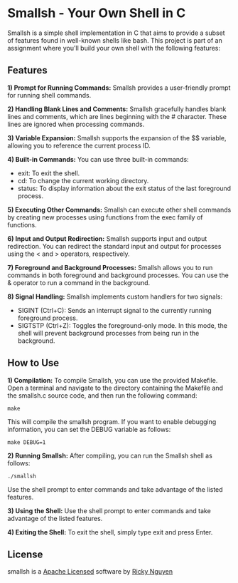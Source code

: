 # Smallsh - Your Own Shell in C
Smallsh is a simple shell implementation in C that aims to provide a subset of features found in well-known shells like bash. This project is part of an assignment where you'll build your own shell with the following features:

## Features
**1) Prompt for Running Commands:** Smallsh provides a user-friendly prompt for running shell commands.

**2) Handling Blank Lines and Comments:** Smallsh gracefully handles blank lines and comments, which are lines beginning with the # character. These lines are ignored when processing commands.

**3) Variable Expansion:** Smallsh supports the expansion of the $$ variable, allowing you to reference the current process ID.

**4) Built-in Commands:** You can use three built-in commands:

* exit: To exit the shell.
* cd: To change the current working directory.
* status: To display information about the exit status of the last foreground process.

**5) Executing Other Commands:** Smallsh can execute other shell commands by creating new processes using functions from the exec family of functions.

**6) Input and Output Redirection:** Smallsh supports input and output redirection. You can redirect the standard input and output for processes using the < and > operators, respectively.

**7) Foreground and Background Processes:** Smallsh allows you to run commands in both foreground and background processes. You can use the & operator to run a command in the background.

**8) Signal Handling:** Smallsh implements custom handlers for two signals:

* SIGINT (Ctrl+C): Sends an interrupt signal to the currently running foreground process.
* SIGTSTP (Ctrl+Z): Toggles the foreground-only mode. In this mode, the shell will prevent background processes from being run in the background.

## How to Use
**1) Compilation:** To compile Smallsh, you can use the provided Makefile. Open a terminal and navigate to the directory containing the Makefile and the smallsh.c source code, and then run the following command:
```
make
```
This will compile the smallsh program. If you want to enable debugging information, you can set the DEBUG variable as follows:
```
make DEBUG=1
```
**2) Running Smallsh:** After compiling, you can run the Smallsh shell as follows:
```
./smallsh
```
Use the shell prompt to enter commands and take advantage of the listed features.

**3) Using the Shell:** Use the shell prompt to enter commands and take advantage of the listed features.

**4) Exiting the Shell:** To exit the shell, simply type exit and press Enter.

## License

smallsh is a [Apache Licensed](https://github.com/nguyricky/smallsh?tab=Apache-2.0-1-ov-file) software by [Ricky Nguyen](https://github.com/nguyricky)
